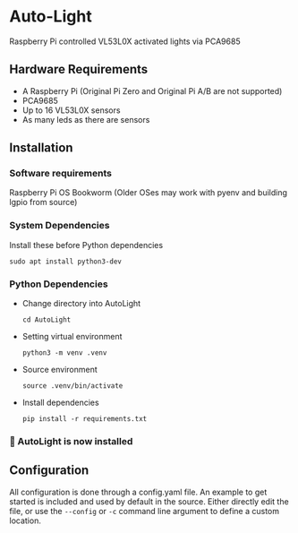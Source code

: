 # Auto-Light
Raspberry Pi controlled VL53L0X activated lights via PCA9685

## Hardware Requirements

* A Raspberry Pi (Original Pi Zero and Original Pi A/B are not supported)
* PCA9685
* Up to 16 VL53L0X sensors
* As many leds as there are sensors

## Installation

### Software requirements

Raspberry Pi OS Bookworm (Older OSes may work with pyenv and building lgpio from source)

### System Dependencies
Install these before Python dependencies

`sudo apt install python3-dev`

### Python Dependencies

* Change directory into AutoLight

    `cd AutoLight`

* Setting virtual environment

    `python3 -m venv .venv`

* Source environment
    
    `source .venv/bin/activate`

* Install dependencies

    `pip install -r requirements.txt`

### 🚀 AutoLight is now installed

## Configuration

All configuration is done through a config.yaml file. An example to get started is included and used by default in the source. Either directly edit the file, or use the `--config` or `-c` command line argument to define a custom location.